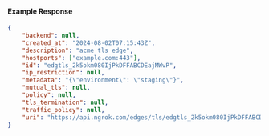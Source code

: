 <!-- Code generated for API Clients. DO NOT EDIT. -->

#### Example Response

```json
{
	"backend": null,
	"created_at": "2024-08-02T07:15:43Z",
	"description": "acme tls edge",
	"hostports": ["example.com:443"],
	"id": "edgtls_2k5okm080IjPkDFFABCDEajMWvP",
	"ip_restriction": null,
	"metadata": "{\"environment\": \"staging\"}",
	"mutual_tls": null,
	"policy": null,
	"tls_termination": null,
	"traffic_policy": null,
	"uri": "https://api.ngrok.com/edges/tls/edgtls_2k5okm080IjPkDFFABCDEajMWvP"
}
```
